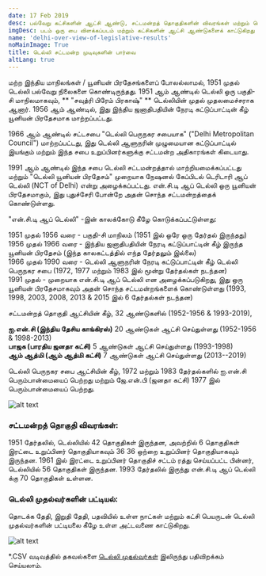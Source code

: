 ```yaml
---
date: 17 Feb 2019
desc: பல்வேறு கட்சிகளின் ஆட்சி ஆண்டு, சட்டமன்றத் தொகுதிகளின் விவரங்கள் மற்றும் டெல்லியின் முதலமைச்சர்கள்
imgDesc: படம் ஒரு பை விளக்கப்படம் மற்றும் கட்சிகளின் ஆட்சி ஆண்டுகளைக் காட்டுகிறது
name: 'delhi-over-view-of-legislative-results'
noMainImage: True
title: டெல்லி சட்டமன்ற முடிவுகளின் பார்வை
altLang: true
---
```


மற்ற இந்திய மாநிலங்கள் / யூனியன் பிரதேசங்களைப் போலல்லாமல், 1951 முதல் டெல்லி பல்வேறு நிலைகளை கொண்டிருந்தது. 1951 ஆம் ஆண்டில் டெல்லி ஒரு பகுதி-சி மாநிலமாகவும், ** "சவுத்ரி பிரேம் பிரகாஷ்" ** டெல்லியின் முதல் முதலமைச்சராக ஆனார். 1956 ஆம் ஆண்டில், இது இந்திய ஜனாதிபதியின் நேரடி கட்டுப்பாட்டின் கீழ் யூனியன் பிரதேசமாக மாற்றப்பட்டது.

1966 ஆம் ஆண்டில் சட்டசபை "டெல்லி பெருநகர சபையாக" ("Delhi Metropolitan Council") மாற்றப்பட்டது, இது டெல்லி ஆளுநரின் முழுமையான கட்டுப்பாட்டில் இயங்கும் மற்றும் இந்த சபை உறுப்பினர்களுக்கு சட்டமன்ற அதிகாரங்கள் கிடையாது.

1991 ஆம் ஆண்டில் இந்த சபை டெல்லி சட்டமன்றத்தால் மாற்றியமைக்கப்பட்டது மற்றும் "டெல்லி யூனியன் பிரதேசம்" முறையாக நேஷனல் கேப்பிடல் டெரிடாரி ஆப் டெல்லி (NCT of Delhi) என்று அழைக்கப்பட்டது. என்.சி.டி ஆப் டெல்லி ஒரு யூனியன் பிரதேசமாகும், இது புதுச்சேரி போன்றே அதன் சொந்த சட்டமன்றத்தைக் கொண்டுள்ளது.

"என்.சி.டி ஆப் டெல்லி" -இன் காலக்கோடு கீழே கொடுக்கப்பட்டுள்ளது:

1951 முதல் 1956 வரை - பகுதி-சி மாநிலம் (1951 இல் ஒரே ஒரு தேர்தல் இருந்தது) \
1956 முதல் 1966 வரை - இந்திய ஜனாதிபதியின் நேரடி கட்டுப்பாட்டின் கீழ் இருந்த யூனியன் பிரதேசம் (இந்த காலகட்டத்தில் எந்த தேர்தலும் இல்லை) \
1966 முதல் 1990 வரை - டெல்லி ஆளுநரின் நேரடி கட்டுப்பாட்டின் கீழ் டெல்லி பெருநகர சபை (1972, 1977 மற்றும் 1983 இல் மூன்று தேர்தல்கள் நடந்தன) \
1991 முதல் - முறையாக என்.சி.டி ஆப் டெல்லி  என அழைக்கப்படுகிறது, இது ஒரு யூனியன் பிரதேசமாகவும் அதன் சொந்த சட்டமன்றங்களைக் கொண்டுள்ளது (1993, 1998, 2003, 2008, 2013 & 2015 இல் 6 தேர்தல்கள் நடந்தன)

சட்டமன்றத் தொகுதி ஆட்சியின் கீழ், 32 ஆண்டுகளில் (1952-1956 & 1993-2019),

**ஐ.என்.சி (இந்திய தேசிய காங்கிரஸ்)** 20 ஆண்டுகள் ஆட்சி செய்துள்ளது (1952-1956 & 1998-2013) \
**பாஜக (பாரதிய ஜனதா கட்சி)** 5 ஆண்டுகள் ஆட்சி செய்துள்ளது (1993-1998) \
**ஆம் ஆத்மி (ஆம் ஆத்மி கட்சி)** 7 ஆண்டுகள் ஆட்சி செய்துள்ளது (2013--2019)

டெல்லி பெருநகர சபை ஆட்சியின் கீழ், 1972 மற்றும் 1983 தேர்தல்களில் ஐ.என்.சி பெரும்பான்மையைப் பெற்றது மற்றும் ஜே.என்.பி (ஜனதா கட்சி) 1977 இல் பெரும்பான்மையைப் பெற்றது.

<img src="/blogs/over-view-of-delhi-legislative-results/figure-markdown/img1.png" alt="alt text" class="blogs_image">

### சட்டமன்றத் தொகுதி விவரங்கள்:

1951 தேர்தலில், டெல்லியில் 42 தொகுதிகள் இருந்தன, அவற்றில் 6 தொகுதிகள் இரட்டை உறுப்பினர் தொகுதியாகவும் 36 36 ஒற்றை உறுப்பினர் தொகுதியாகவும் இருந்தன. 1961 இல் இரட்டை உறுப்பினர் தொகுதிச் சட்டம் ரத்து செய்யப்பட்ட பின்னர், டெல்லியில் 56 தொகுதிகள் இருந்தன. 1993 தேர்தலில் இருந்து என்.சி.டி ஆப் டெல்லி க்கு 70 தொகுதிகள் உள்ளன.

### டெல்லி முதல்வர்களின் பட்டியல்:

தொடக்க தேதி, இறுதி தேதி, பதவியில் உள்ள நாட்கள் மற்றும் கட்சி பெயருடன் டெல்லி முதல்வர்களின் பட்டியலை கீழே உள்ள அட்டவணை காட்டுகிறது.

<img src="/blogs/over-view-of-delhi-legislative-results/figure-markdown/img2.png" alt="alt text" class="blogs_image">

\*.CSV வடிவத்தில் தகவல்களை [டெல்லி முதல்வர்கள்](http://thedatatalks.in/datas/politics/delhi-chief-ministers.csv) இலிருந்து பதிவிறக்கம் செய்யலாம்.

<style>
/* 
  body{
font-family: 'Source Sans Pro', -apple-system, BlinkMacSystemFont, 'Segoe UI', Roboto, 'Helvetica Neue', Arial, sans-serif;
}
 */
</style>